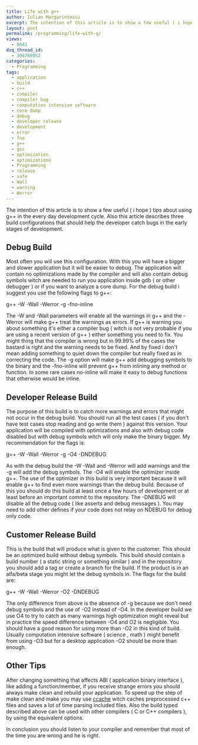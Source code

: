 ```yaml
---
title: Life with g++
author: Iulian Margarintescu
excerpt: The intention of this article is to show a few useful ( i hope ) tips about using g++ in the every day development cycle. Also this article describes three build configurations that should help the developer catch bugs in the early stages of development.
layout: post
permalink: /programming/life-with-g/
views:
  - 8641
dsq_thread_id:
  - 306768952
categories:
  - Programming
tags:
  - application
  - build
  - c++
  - compiler
  - compiler bug
  - computation intensive software
  - core dump
  - debug
  - developer release
  - development
  - error
  - fno
  - g++
  - gcc
  - optimization
  - optimizations
  - Programming
  - release
  - safe
  - Wall
  - warning
  - Werror
---
```

The intention of this article is to show a few useful ( i hope ) tips about using g++ in the every day development cycle. Also this article describes three build configurations that should help the developer catch bugs in the early stages of development.<!--more-->

## Debug Build

Most often you will use this configuration. With this you will have a bigger and slower application but it will be easier to debug. The application will contain no optimizations made by the compiler and will also contain debug symbols witch are needed to run you application inside gdb ( or other debugger ) or if you want to analyze a core dump. For the debug build i suggest you use the following flags to g++:

g++ -W -Wall -Werror -g -fno-inline

The -W and -Wall parameters will enable all the warnings in g++ and the -Werror will make g++ treat the warnings as errors. If g++ is warning you about something it's either a compiler bug ( witch is not very probable if you are using a recent version of g++ ) either something you need to fix. You might thing that the compiler is wrong but in 99.99% of the cases the bastard is right and the warning needs to be fixed. And by fixed i don't mean adding something to quiet down the compiler but really fixed as in correcting the code. The -g option will make g++ add debugging symbols to the binary and the -fno-inline will prevent g++ from inlining any method or function. In some rare cases no-inline will make it easy to debug functions that otherwise would be inline.

## Developer Release Build

The purpose of this build is to catch more warnings and errors that might not occur in the debug build. You should run all the test cases ( if you don't have test cases stop reading and go write them ) against this version. Your application will be compiled with optimizations and also with debug code disabled but with debug symbols witch will only make the binary bigger. My recommendation for the flags is:

g++ -W -Wall -Werror -g -O4 -DNDEBUG

As with the debug build the -W -Wall and -Werror will add warnings and the -g will add the debug symbols. The -O4 will enable the optimizer inside g++. The use of the optimizer in this build is very important because it will enable g++ to find even more warnings than the debug build. Because of this you should do this build at least once a few hours of development or at least before an important commit to the repository. The -DNEBUG will disable all the debug code ( like asserts and debug messages ). You may need to add other defines if your code does not relay on NDEBUG for debug only code.

## Customer Release Build

This is the build that will produce what is given to the customer. This should be an optimized build without debug symbols. This build should contain a build number ( a static string or something similar ) and in the repository you should add a tag or create a branch for the build. If the product is in an alfa/beta stage you might let the debug symbols in. The flags for the build are:

g++ -W -Wall -Werror -O2 -DNDEBUG

The only difference from above is the absence of -g because we don't need debug symbols and the use of -O2 instead of -O4. In the developer build we use O4 to try to catch as many warnings high optimization might reveal but in practice the speed difference between -O4 and O2 is negligible. You should have a good reason for using more than -O2 in this kind of build. Usually computation intensive software ( science , math ) might benefit from using -O3 but for a desktop application -O2 should be more than enough.

## Other Tips

After changing something that affects ABI ( application binary interface ), like adding a function/member, if you receive strange errors you should always make clean and rebuild your application. To speed up the step of make clean and make you may use [ccache][1] witch caches preprocessed c++ files and saves a lot of time parsing included files. Also the build typed described above can be used with other compilers ( C or C++ compilers ), by using the equivalent options.

In conclusion you should listen to your compiler and remember that most of the time you are wrong and he is right.

 [1]: http://ccache.samba.org/ "ccache"